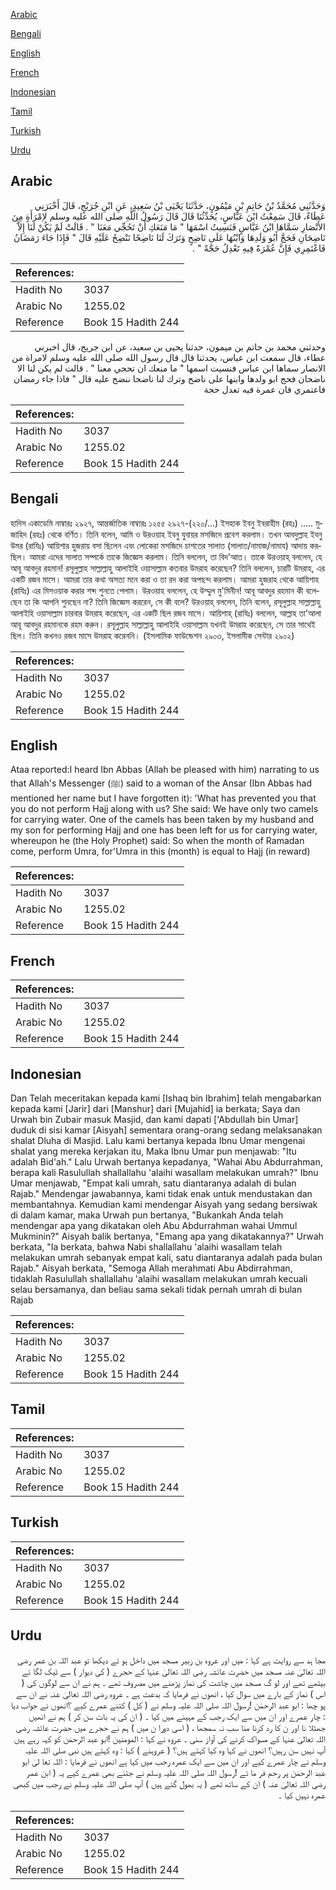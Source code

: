 [Arabic](#arabic)

[Bengali](#bengali)

[English](#english)

[French](#french)

[Indonesian](#indonesian)

[Tamil](#tamil)

[Turkish](#turkish)

[Urdu](#urdu)

## Arabic


<div dir="rtl" lang="ar" style={{fontSize:'larger',backgroundColor:'#f8f9fa',padding:20}}>
وَحَدَّثَنِي مُحَمَّدُ بْنُ حَاتِمِ بْنِ مَيْمُونٍ، حَدَّثَنَا يَحْيَى بْنُ سَعِيدٍ، عَنِ ابْنِ جُرَيْجٍ، قَالَ أَخْبَرَنِي عَطَاءٌ، قَالَ سَمِعْتُ ابْنَ عَبَّاسٍ، يُحَدِّثُنَا قَالَ قَالَ رَسُولُ اللَّهِ صلى الله عليه وسلم لاِمْرَأَةٍ مِنَ الأَنْصَارِ سَمَّاهَا ابْنُ عَبَّاسٍ فَنَسِيتُ اسْمَهَا ‏"‏ مَا مَنَعَكِ أَنْ تَحُجِّي مَعَنَا ‏"‏ ‏.‏ قَالَتْ لَمْ يَكُنْ لَنَا إِلاَّ نَاضِحَانِ فَحَجَّ أَبُو وَلَدِهَا وَابْنُهَا عَلَى نَاضِحٍ وَتَرَكَ لَنَا نَاضِحًا نَنْضِحُ عَلَيْهِ قَالَ ‏"‏ فَإِذَا جَاءَ رَمَضَانُ فَاعْتَمِرِي فَإِنَّ عُمْرَةً فِيهِ تَعْدِلُ حَجَّةً ‏"‏ ‏.‏
</div>
<div style={{backgroundColor:'#f8f9fa',padding:20, marginBottom: 10}}><table> <thead> <tr> <th>References:</th> <th></th> </tr> </thead> <tbody><tr><td>Hadith No</td><td>3037</td></tr><tr><td>Arabic No</td><td>1255.02</td></tr><tr><td>Reference</td><td>Book 15 Hadith 244</td></tr></tbody></table></div>


<div dir="rtl" lang="ar" style={{fontSize:'larger',backgroundColor:'#f8f9fa',padding:20}}>
وحدثني محمد بن حاتم بن ميمون، حدثنا يحيى بن سعيد، عن ابن جريج، قال اخبرني عطاء، قال سمعت ابن عباس، يحدثنا قال قال رسول الله صلى الله عليه وسلم لامراة من الانصار سماها ابن عباس فنسيت اسمها " ما منعك ان تحجي معنا " . قالت لم يكن لنا الا ناضحان فحج ابو ولدها وابنها على ناضح وترك لنا ناضحا ننضح عليه قال " فاذا جاء رمضان فاعتمري فان عمرة فيه تعدل حجة
</div>
<div style={{backgroundColor:'#f8f9fa',padding:20, marginBottom: 10}}><table> <thead> <tr> <th>References:</th> <th></th> </tr> </thead> <tbody><tr><td>Hadith No</td><td>3037</td></tr><tr><td>Arabic No</td><td>1255.02</td></tr><tr><td>Reference</td><td>Book 15 Hadith 244</td></tr></tbody></table></div>

## Bengali


<div dir="ltr" lang="bn" style={{fontSize:'larger',backgroundColor:'#f8f9fa',padding:20}}>
হাদিস একাডেমি নাম্বারঃ ২৯২৭, আন্তর্জাতিক নাম্বারঃ ১২৫৫ ২৯২৭-(২২০/...) ইসহাক ইবনু ইবরাহীম (রহঃ) ..... মুজাহিদ (রহঃ) থেকে বর্ণিত। তিনি বলেন, আমি ও উরওয়াহ ইবনু যুবায়র মসজিদে প্রবেশ করলাম। তখন আবদুল্লাহ ইবনু উমর (রাযিঃ) আয়িশার হুজরায় বসা ছিলেন এবং লোকেরা মসজিদে চাশতের সালাত (সালাত/নামাজ/নামায) আদায় করছিল। আমরা এদের সালাত সম্পর্কে তাকে জিজ্ঞেস করলাম। তিনি বললেন, তা বিদ'আত। তাকে উরওয়াহ্ বললেন, হে আবূ আবদুর রহমান! রসূলুল্লাহ সাল্লাল্লাহু আলাইহি ওয়াসাল্লাম কতবার উমরাহ করেছেন? তিনি বললেন, চারটি উমরাহ, এর একটি রজব মাসে। আমরা তার কথা অসত্য মনে করা ও তা রদ করা অপছন্দ করলাম। আমরা হুজরাহ থেকে আয়িশাহ (রাযিঃ) এর মিসওয়াক করার শব্দ শুনতে পেলাম। উরওয়াহ বললেন, হে উম্মুল মু'মিনীন! আবূ আবদুর রহমান কী বলেছেন তা কি আপনি শুনছেন না? তিনি জিজ্ঞেস কররেন, সে কী বলে? উরওয়াহ্ বললেন, তিনি বলেন, রসূলুল্লাহ সাল্লাল্লাহু আলাইহি ওয়াসাল্লাম চারবার উমরাহ করেছেন, এর একটি ছিল রজব মাসে। আয়িশাহ্ (রাযিঃ) বললেন, আল্লাহ তা'আলা আবূ আবদুর রহমানকে রহম করুন। রসূলুল্লাহ সাল্লাল্লাহু আলাইহি ওয়াসাল্লাম যখনই উমরাহ করেছেন, সে তার সাথেই ছিল। তিনি কখনও রজব মাসে উমরাহ করেননি। (ইসলামিক ফাউন্ডেশন ২৯০৩, ইসলামীক সেন্টার ২৯০২)
</div>
<div style={{backgroundColor:'#f8f9fa',padding:20, marginBottom: 10}}><table> <thead> <tr> <th>References:</th> <th></th> </tr> </thead> <tbody><tr><td>Hadith No</td><td>3037</td></tr><tr><td>Arabic No</td><td>1255.02</td></tr><tr><td>Reference</td><td>Book 15 Hadith 244</td></tr></tbody></table></div>

## English


<div dir="ltr" lang="en" style={{fontSize:'larger',backgroundColor:'#f8f9fa',padding:20}}>
Ataa reported:I heard Ibn Abbas (Allah be pleased with him) narrating to us that Allah's Messenger (ﷺ) said to a woman of the Ansar (Ibn Abbas had mentioned her name but I have forgotten it): 'What has prevented you that you do not perform Hajj along with us? She said: We have only two camels for carrying water. One of the camels has been taken by my husband and my son for performing Hajj and one has been left for us for carrying water, whereupon he (the Holy Prophet) said: So when the month of Ramadan come, perform Umra, for'Umra in this (month) is equal to Hajj (in reward)
</div>
<div style={{backgroundColor:'#f8f9fa',padding:20, marginBottom: 10}}><table> <thead> <tr> <th>References:</th> <th></th> </tr> </thead> <tbody><tr><td>Hadith No</td><td>3037</td></tr><tr><td>Arabic No</td><td>1255.02</td></tr><tr><td>Reference</td><td>Book 15 Hadith 244</td></tr></tbody></table></div>

## French


<div dir="ltr" lang="fr" style={{fontSize:'larger',backgroundColor:'#f8f9fa',padding:20}}>

</div>
<div style={{backgroundColor:'#f8f9fa',padding:20, marginBottom: 10}}><table> <thead> <tr> <th>References:</th> <th></th> </tr> </thead> <tbody><tr><td>Hadith No</td><td>3037</td></tr><tr><td>Arabic No</td><td>1255.02</td></tr><tr><td>Reference</td><td>Book 15 Hadith 244</td></tr></tbody></table></div>

## Indonesian


<div dir="ltr" lang="id" style={{fontSize:'larger',backgroundColor:'#f8f9fa',padding:20}}>
Dan Telah meceritakan kepada kami [Ishaq bin Ibrahim] telah mengabarkan kepada kami [Jarir] dari [Manshur] dari [Mujahid] ia berkata; Saya dan Urwah bin Zubair masuk Masjid, dan kami dapati ['Abdullah bin Umar] duduk di sisi kamar [Aisyah] sementara orang-orang sedang melaksanakan shalat Dluha di Masjid. Lalu kami bertanya kepada Ibnu Umar mengenai shalat yang mereka kerjakan itu, Maka Ibnu Umar pun menjawab: "Itu adalah Bid'ah." Lalu Urwah bertanya kepadanya, "Wahai Abu Abdurrahman, berapa kali Rasulullah shallallahu 'alaihi wasallam melakukan umrah?" Ibnu Umar menjawab, "Empat kali umrah, satu diantaranya adalah di bulan Rajab." Mendengar jawabannya, kami tidak enak untuk mendustakan dan membantahnya. Kemudian kami mendengar Aisyah yang sedang bersiwak di dalam kamar, maka Urwah pun bertanya, "Bukankah Anda telah mendengar apa yang dikatakan oleh Abu Abdurrahman wahai Ummul Mukminin?" Aisyah balik bertanya, "Emang apa yang dikatakannya?" Urwah berkata, "Ia berkata, bahwa Nabi shallallahu 'alaihi wasallam telah melakukan umrah sebanyak empat kali, satu diantaranya adalah pada bulan Rajab." Aisyah berkata, "Semoga Allah merahmati Abu Abdirrahman, tidaklah Rasulullah shallallahu 'alaihi wasallam melakukan umrah kecuali selau bersamanya, dan beliau sama sekali tidak pernah umrah di bulan Rajab
</div>
<div style={{backgroundColor:'#f8f9fa',padding:20, marginBottom: 10}}><table> <thead> <tr> <th>References:</th> <th></th> </tr> </thead> <tbody><tr><td>Hadith No</td><td>3037</td></tr><tr><td>Arabic No</td><td>1255.02</td></tr><tr><td>Reference</td><td>Book 15 Hadith 244</td></tr></tbody></table></div>

## Tamil


<div dir="ltr" lang="ta" style={{fontSize:'larger',backgroundColor:'#f8f9fa',padding:20}}>

</div>
<div style={{backgroundColor:'#f8f9fa',padding:20, marginBottom: 10}}><table> <thead> <tr> <th>References:</th> <th></th> </tr> </thead> <tbody><tr><td>Hadith No</td><td>3037</td></tr><tr><td>Arabic No</td><td>1255.02</td></tr><tr><td>Reference</td><td>Book 15 Hadith 244</td></tr></tbody></table></div>

## Turkish


<div dir="ltr" lang="tr" style={{fontSize:'larger',backgroundColor:'#f8f9fa',padding:20}}>

</div>
<div style={{backgroundColor:'#f8f9fa',padding:20, marginBottom: 10}}><table> <thead> <tr> <th>References:</th> <th></th> </tr> </thead> <tbody><tr><td>Hadith No</td><td>3037</td></tr><tr><td>Arabic No</td><td>1255.02</td></tr><tr><td>Reference</td><td>Book 15 Hadith 244</td></tr></tbody></table></div>

## Urdu


<div dir="rtl" lang="ur" style={{fontSize:'larger',backgroundColor:'#f8f9fa',padding:20}}>
مجا ہد سے روایت ہے کہا : میں اور عروہ بن زبیر مسجد میں داخل ہو ئے دیکھا تو عبد اللہ بن عمر رضی اللہ تعالیٰ عنہ مسجد میں حضرت عائشہ رضی اللہ تعالیٰ عنہا کے حجرے ( کی دیوار ) سے ٹیک لگا ئے بیٹھے تھے اور لو گ مسجد میں چاشت کی نماز پڑھنے میں مصروف تھے ۔ ہم نے ان سے لوگوں کی ( اس ) نماز کے بارے میں سوال کیا ، انھوں نے فرمایا کہ بدعت ہے ۔ عروہ رضی اللہ تعالیٰ عنہ نے ان سے پو چھا : ابو عبد الرحمٰن !رسول اللہ صلی اللہ علیہ وسلم نے ( کل ) کتنے عمرے کیے ؟انھوں نے جواب دیا : چار عمرے اور ان میں سے ایک رجب کے مہینے میں کیا ۔ ( ان کی یہ بات سن کر ) ہم نے انھیں جھٹلا نا اور ن کا رد کرنا منا سب نہ سمجھا ، ( اسی دورا ن میں ) ہم نے حجرے میں حضرت عائشہ رضی اللہ تعالیٰ عنہا کے مسواک کرنے کی آواز سنی ۔ عروہ نے کہا : المومنین !ابو عبد الرحمٰن کو کہہ رہے ہیں آپ نہیں سن رہیں؟ انھوں نے کہا وہ کیا کہتے ہیں؟ ( عروہنے ) کہا : وہ کہتے ہیں نبی صلی اللہ علیہ وسلم نے چار عمرے کیے اور ان میں سے ایک عمرہ رجب میں کیا ہے انھوں نے فرمایا : اللہ تعا لیٰ ابو عبد الرحمٰن پر رحم فر ما ئے !رسول اللہ صلی اللہ علیہ وسلم نے جتنے بھی عمرے کیے یہ ( ابن عمر رضی اللہ تعالیٰ عنہ ) ان کے ساتھ تھے ( یہ بھول گئے ہیں ) آپ صلی اللہ علیہ وسلم نے رجب میں کبھی عمرہ نہیں کیا ۔
</div>
<div style={{backgroundColor:'#f8f9fa',padding:20, marginBottom: 10}}><table> <thead> <tr> <th>References:</th> <th></th> </tr> </thead> <tbody><tr><td>Hadith No</td><td>3037</td></tr><tr><td>Arabic No</td><td>1255.02</td></tr><tr><td>Reference</td><td>Book 15 Hadith 244</td></tr></tbody></table></div>